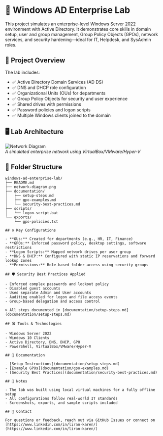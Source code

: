# 🏢 Windows AD Enterprise Lab

This project simulates an enterprise-level Windows Server 2022 environment with Active Directory. It demonstrates core skills in domain setup, user and group management, Group Policy Objects (GPOs), network services, and security hardening—ideal for IT, Helpdesk, and SysAdmin roles.

## 📌 Project Overview

The lab includes:

- ✅ Active Directory Domain Services (AD DS)
- ✅ DNS and DHCP role configuration
- ✅ Organizational Units (OUs) for departments
- ✅ Group Policy Objects for security and user experience
- ✅ Shared drives with permissions
- ✅ Password policies and logon scripts
- ✅ Multiple Windows clients joined to the domain

## 🖥️ Lab Architecture

![Network Diagram](network-diagram.png)  
*A simulated enterprise network using VirtualBox/VMware/Hyper-V*

## 📂 Folder Structure

```plaintext
windows-ad-enterprise-lab/
├── README.md
├── network-diagram.png
├── documentation/
│   ├── setup-steps.md
│   ├── gpo-examples.md
│   └── security-best-practices.md
├── scripts/
│   └── logon-script.bat
└── exports/
    └── gpo-policies.txt

## ⚙️ Key Configurations

- **OUs:** Created for departments (e.g., HR, IT, Finance)
- **GPOs:** Enforced password policy, desktop settings, software restrictions
- **Logon Scripts:** Mapped network drives per user group
- **DNS & DHCP:** Configured with static IP reservations and forward lookup zones
- **Permissions:** Role-based folder access using security groups

## 🛡️ Security Best Practices Applied

- Enforced complex passwords and lockout policy
- Disabled guest accounts
- Used separate Admin and User accounts
- Auditing enabled for logon and file access events
- Group-based delegation and access control

> All steps documented in [documentation/setup-steps.md](documentation/setup-steps.md)

## 🛠️ Tools & Technologies

- Windows Server 2022
- Windows 10 Clients
- Active Directory, DNS, DHCP, GPO
- PowerShell, VirtualBox/VMware/Hyper-V

## 📘 Documentation

- [Setup Instructions](documentation/setup-steps.md)
- [Example GPOs](documentation/gpo-examples.md)
- [Security Best Practices](documentation/security-best-practices.md)

## 📌 Notes

- The lab was built using local virtual machines for a fully offline setup
- All configurations follow real-world IT standards
- Screenshots, exports, and sample scripts included

## 📧 Contact

For questions or feedback, reach out via GitHub Issues or connect on [https://www.linkedin.com/in/liran-karen/](https://www.linkedin.com/in/liran-karen/)


